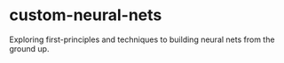 # custom-neural-nets
Exploring first-principles and techniques to building neural nets from the ground up.
